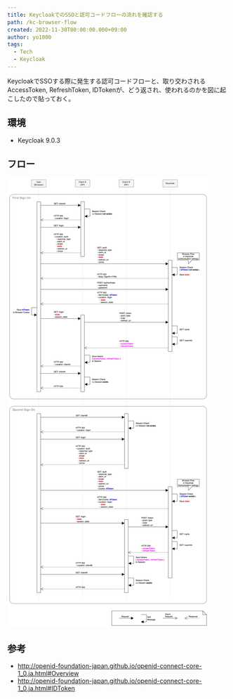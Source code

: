 ```yaml
---
title: KeycloakでのSSOと認可コードフローの流れを確認する
path: /kc-browser-flow
created: 2022-11-30T00:00:00.000+09:00
author: yo1000
tags:
  - Tech
  - Keycloak
---
```


KeycloakでSSOする際に発生する認可コードフローと、取り交わされるAccessToken, RefreshToken, IDTokenが、どう返され、使われるのかを図に起こしたので貼っておく。


## 環境

- Keycloak 9.0.3


## フロー

![BrowserFlow](2022-11-30_kc-browser-flow.png)


## 参考

- http://openid-foundation-japan.github.io/openid-connect-core-1_0.ja.html#Overview
- http://openid-foundation-japan.github.io/openid-connect-core-1_0.ja.html#IDToken
